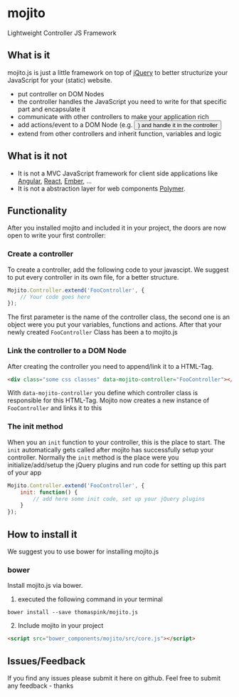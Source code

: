 # mojito
Lightweight Controller JS Framework

## What is it
mojito.js is just a little framework on top of [jQuery](https://github.com/jquery/jquery) to better structurize your JavaScript for your (static) website.
- put controller on DOM Nodes
- the controller handles the JavaScript you need to write for that specific part and encapsulate it
- communicate with other controllers to make your application rich
- add actions/event to a DOM Node (e.g. <button>) and handle it in the controller
- extend from other controllers and inherit function, variables and logic

## What is it not
- It is not a MVC JavaScript framework for client side applications like [Angular](https://www.angularjs.org/), [React](http://facebook.github.io/react/), [Ember](http://emberjs.com/), ...
- It is not a abstraction layer for web components [Polymer](https://www.polymer-project.org/1.0/).

## Functionality
After you installed mojito and included it in your project, the doors are now open to write your first controller:

### Create a controller
To create a controller, add the following code to your javascipt. We suggest to put every controller in its own file, for a better structure.
```JavaScript
Mojito.Controller.extend('FooController', {
    // Your code goes here
});
```
The first parameter is the name of the controller class, the second one is an object were you put your variables, functions and actions. After that your newly created `FooController` Class has been a to mojito.js

### Link the controller to a DOM Node
After creating the controller you need to append/link it to a HTML-Tag.
```HTML
<div class="some css classes" data-mojito-controller="FooController"></div>
```
With `data-mojito-controller` you define which controller class is responsible for this HTML-Tag. Mojito now creates a new instance of `FooController` and links it to this <div>

### The init method
When you an `init` function to your controller, this is the place to start. The `init` automatically gets called after mojito has successfully setup your controller. Normally the `init` method is the place were you initialize/add/setup the jQuery plugins and run code for setting up this part of your app
```JavaScript
Mojito.Controller.extend('FooController', {
    init: function() {
        // add here some init code, set up your jQuery plugins
    }
});
```

## How to install it
We suggest you to use bower for installing mojito.js

### bower
Install mojito.js via bower.

1. executed the following command in your terminal
```Shell
bower install --save thomaspink/mojito.js
```

2. Include mojito in your project
```HTML
<script src="bower_components/mojito/src/core.js"></script>
```

## Issues/Feedback
If you find any issues please submit it here on github.
Feel free to submit any feedback - thanks
